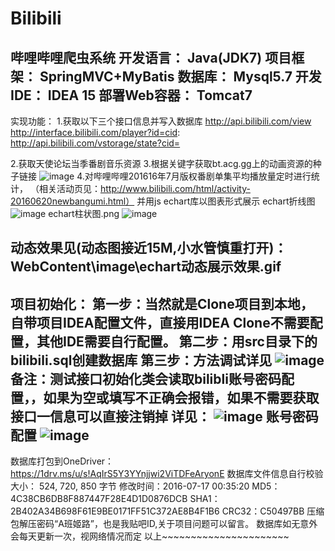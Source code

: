 # Bilibili
哔哩哔哩爬虫系统
开发语言：
Java(JDK7)
项目框架：
SpringMVC+MyBatis
数据库：
Mysql5.7
开发IDE：
IDEA 15
部署Web容器：
Tomcat7
----------------------------------------------
实现功能：
1.获取以下三个接口信息并写入数据库
http://api.bilibili.com/view
http://interface.bilibili.com/player?id=cid:
http://api.bilibili.com/vstorage/state?cid=

2.获取天使论坛当季番剧音乐资源
3.根据关键字获取bt.acg.gg上的动画资源的种子链接
![image](https://github.com/luffy9412/Bilibili/blob/master/WebContent/image/btacg.png)
4.对哔哩哔哩201616年7月版权番剧单集平均播放量定时进行统计，                          （相关活动页见：http://www.bilibili.com/html/activity-20160620newbangumi.html）
并用js echart库以图表形式展示
echart折线图
![image](https://github.com/luffy9412/Bilibili/blob/master/WebContent/image/echart%e6%8a%98%e7%ba%bf%e5%9b%be.png)
echart柱状图.png
![image](https://github.com/luffy9412/Bilibili/blob/master/WebContent/image/echart%e6%9f%b1%e7%8a%b6%e5%9b%be.png)

动态效果见(动态图接近15M,小水管慎重打开)：
WebContent\image\echart动态展示效果.gif
-----------------------------------------------------------------------------------------------------------------
项目初始化：
第一步：当然就是Clone项目到本地，自带项目IDEA配置文件，直接用IDEA Clone不需要配置，其他IDE需要自行配置。
第二步：用src目录下的bilibili.sql创建数据库
第三步：方法调试详见
![image](https://github.com/luffy9412/Bilibili/blob/master/WebContent/image/%e6%96%b9%e6%b3%95%e6%b5%8b%e8%af%95.png)
备注：测试接口初始化类会读取bilibli账号密码配置，，如果为空或填写不正确会报错，如果不需要获取接口一信息可以直接注销掉
        详见：
        ![image](https://github.com/luffy9412/Bilibili/blob/master/WebContent/image/%e6%8a%a5%e9%94%99%e8%af%b7%e7%9c%8b.png)
        账号密码配置
        ![image](https://github.com/luffy9412/Bilibili/blob/master/WebContent/image/%e8%b4%a6%e5%8f%b7%e5%af%86%e7%a0%81%e9%85%8d%e7%bd%ae.png)
-------------------------------------------------------------------------------------------------------------------------------------------------
数据库打包到OneDriver：
https://1drv.ms/u/s!AqIrS5Y3YYnjjwi2ViTDFeAryonE
数据库文件信息自行校验
大小：	524, 720, 850 字节
修改时间：2016-07-17 00:35:20
MD5：	4C38CB6DB8F887447F28E4D1D0876DCB
SHA1：	2B402A34B698F61E9BE0171FF51C372AE8B4F1B6
CRC32：C50497BB
压缩包解压密码“A班姬路”，也是我贴吧ID,关于项目问题可以留言。
数据库如无意外会每天更新一次，视网络情况而定
以上~~~~~~~~~~~~~~~~~~~~~~
